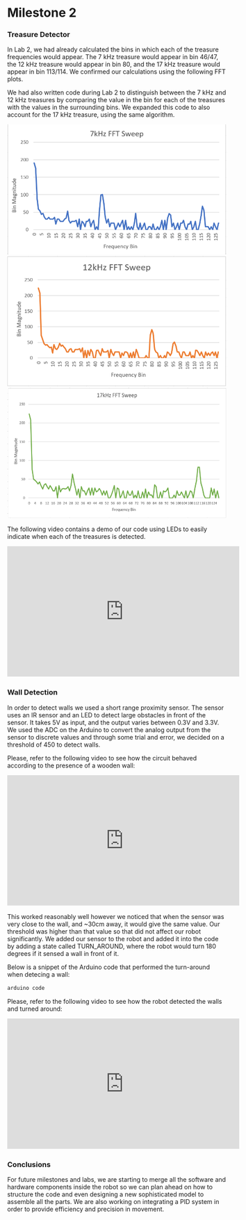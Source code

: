 # Milestone 2

### Treasure Detector


In Lab 2, we had already calculated the bins in which each of the treasure frequencies would appear. The 7 kHz treasure would appear in bin 46/47, the 12 kHz treasure would appear in bin 80, and the 17 kHz treasure would appear in bin 113/114. We confirmed our calculations using the following FFT plots.

We had also written code during Lab 2 to distinguish between the 7 kHz and 12 kHz treasures by comparing the value in the bin for each of the treasures with the values in the surrounding bins. We expanded this code to also account for the 17 kHz treasure, using the same algorithm.


<div style="text-align:center"> <img width="534" height="300"  src="../pictures/lab2/7kHz_Sweep.PNG"/> </div>
<div style="text-align:center"> <img width="534" height="300"  src="../pictures/lab2/12kHz_Sweep.PNG"/> </div>
<div style="text-align:center"> <img width="534" height="300"  src="../pictures/lab2/17kHz_Sweep.PNG"/> </div>

The following video contains a demo of our code using LEDs to easily indicate when each of the treasures is detected.

<div style="text-align: center">
<iframe width="534" height="300" src="https://www.youtube.com/embed/8dsagu16lpo" frameborder="0" allowfullscreen></iframe>
</div>

### Wall Detection
In order to detect walls we used a short range proximity sensor. The sensor uses an IR sensor and an LED to detect large obstacles in front of the sensor. It takes 5V as input, and the output varies between 0.3V and 3.3V. We used the ADC on the Arduino to convert the analog output from the sensor to discrete values and through some trial and error, we decided on a threshold of 450 to detect walls. 

Please, refer to the following video to see how the circuit behaved according to the presence of a wooden wall:

<div style="text-align: center">
<iframe width="534" height="300" src="https://www.youtube.com/embed/eG_E8hI7VyI" frameborder="0" allowfullscreen></iframe>
</div>

This worked reasonably well however we noticed that when the sensor was very close to the wall, and ~30cm away, it would give the same value. Our threshold was higher than that value so that did not affect our robot significantly. We added our sensor to the robot and added it into the code by adding a state called TURN_AROUND, where the robot would turn 180 degrees if it sensed a wall in front of it.

Below is a snippet of the Arduino code that performed the turn-around when detecing a wall:

```c
arduino code
```

Please, refer to the following video to see how the robot detected the walls and turned around:

<div style="text-align: center">
<iframe width="534" height="300" src="https://www.youtube.com/embed/C-fAJswnzsU" frameborder="0" allowfullscreen></iframe>
</div>

### Conclusions
For future milestones and labs, we are starting to merge all the software and hardware components inside the robot so we can plan ahead on how to structure the code and even designing a new sophisticated model to assemble all the parts. We are also working on integrating a PID system in order to provide efficiency and precision in movement. 